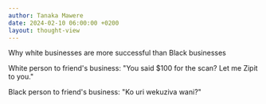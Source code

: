 ```yaml
---
author: Tanaka Mawere
date: 2024-02-10 06:00:00 +0200
layout: thought-view
---
```


Why white businesses are more successful than Black businesses

White person to friend's business: "You said $100 for the scan? Let me Zipit to you."

Black person to friend's business: "Ko uri wekuziva wani?"